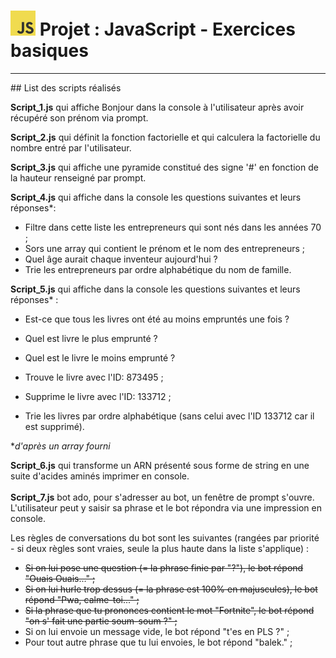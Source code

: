 # <img src="https://raw.githubusercontent.com/github/explore/80688e429a7d4ef2fca1e82350fe8e3517d3494d/topics/javascript/javascript.png" style="max-width:100%;" height="40"> Projet : JavaScript - Exercices basiques 
<hr>
## List des scripts réalisés


**Script_1.js** qui affiche Bonjour dans la console à l'utilisateur après avoir récupéré son prénom via prompt.

**Script_2.js** qui définit la fonction factorielle et qui calculera la factorielle du nombre entré par l'utilisateur. 

**Script_3.js** qui affiche une pyramide constitué des signe '#' en fonction de la hauteur renseigné par prompt.

**Script_4.js** qui affiche dans la console les questions suivantes et leurs réponses*:
    

 - Filtre dans cette liste les entrepreneurs qui sont nés dans les
   années 70 ;
 - Sors une array qui contient le prénom et le nom des entrepreneurs ;
 - Quel âge aurait chaque inventeur aujourd'hui ?
 - Trie les entrepreneurs par ordre alphabétique du nom de famille.

**Script_5.js** qui affiche dans la console les questions suivantes et leurs réponses* :

 - Est-ce que tous les livres ont été au moins empruntés une fois ?

 - Quel est livre le plus emprunté ?

 - Quel est le livre le moins emprunté ?

 - Trouve le livre avec l'ID: 873495 ;

 - Supprime le livre avec l'ID: 133712 ;

 - Trie les livres par ordre alphabétique (sans celui avec l'ID 133712
   car il est supprimé).

**d'après un array fourni*

**Script_6.js** qui transforme un ARN présenté sous forme de string en une suite d'acides aminés imprimer en console.<br>
<br>
**Script_7.js** bot ado, pour s'adresser au bot, un fenêtre de prompt s'ouvre. L'utilisateur peut y saisir sa phrase et le bot répondra via une impression en console.

Les règles de conversations du bot sont les suivantes (rangées par priorité - si deux règles sont vraies, seule la plus haute dans la liste s'applique) :

 - ~~Si on lui pose une question (= la phrase finie par "?"), le bot
   répond "Ouais Ouais..." ;~~
 - ~~Si on lui hurle trop dessus (= la phrase est 100% en majuscules), le
   bot répond "Pwa, calme-toi..." ;~~
 - ~~Si la phrase que tu prononces contient le mot "Fortnite", le bot
   répond "on s' fait une partie soum-soum ?" ;~~
 - Si on lui envoie un message vide, le bot répond "t'es en PLS ?" ;
 - Pour tout autre phrase que tu lui envoies, le bot répond "balek." ;

